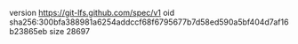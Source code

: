 version https://git-lfs.github.com/spec/v1
oid sha256:300bfa388981a6254addccf68f6795677b7d58ed590a5bf404d7af16b23865eb
size 28697
